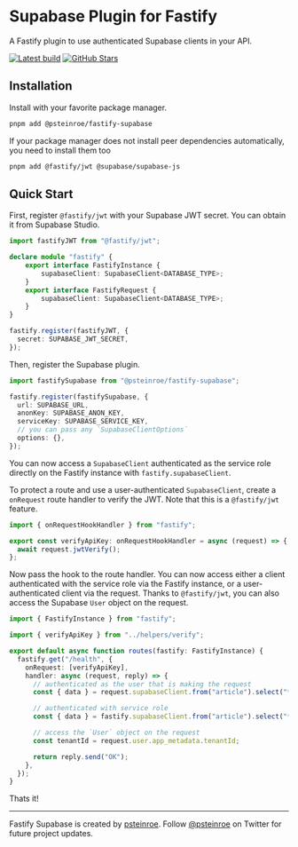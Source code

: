 # Supabase Plugin for Fastify

A Fastify plugin to use authenticated Supabase clients in your API.

<a href="https://github.com/psteinroe/fastify-supabase/actions/workflows/ci.yml"><img src="https://github.com/psteinroe/fastify-supabase/actions/workflows/ci.yml/badge.svg?branch=main" alt="Latest build" target="\_parent"></a>
<a href="https://github.com/psteinroe/fastify-supabase"><img src="https://img.shields.io/github/stars/psteinroe/fastify-supabase.svg?style=social&amp;label=Star" alt="GitHub Stars" target="\_parent"></a>

## Installation

Install with your favorite package manager.

```bash
pnpm add @psteinroe/fastify-supabase
```

If your package manager does not install peer dependencies automatically, you need to install them too

```bash
pnpm add @fastify/jwt @supabase/supabase-js
```

## Quick Start

First, register `@fastify/jwt` with your Supabase JWT secret. You can obtain it from Supabase Studio.

```ts
import fastifyJWT from "@fastify/jwt";

declare module "fastify" {
	export interface FastifyInstance {
		supabaseClient: SupabaseClient<DATABASE_TYPE>;
	}
	export interface FastifyRequest {
		supabaseClient: SupabaseClient<DATABASE_TYPE>;
	}
}

fastify.register(fastifyJWT, {
  secret: SUPABASE_JWT_SECRET,
});
```

Then, register the Supabase plugin.

```ts
import fastifySupabase from "@psteinroe/fastify-supabase";

fastify.register(fastifySupabase, {
  url: SUPABASE_URL,
  anonKey: SUPABASE_ANON_KEY,
  serviceKey: SUPABASE_SERVICE_KEY,
  // you can pass any `SupabaseClientOptions`
  options: {},
});
```

You can now access a `SupabaseClient` authenticated as the service role directly on the Fastify instance with `fastify.supabaseClient`.

To protect a route and use a user-authenticated `SupabaseClient`, create a `onRequest` route handler to verify the JWT. Note that this is a `@fastify/jwt` feature.

```ts
import { onRequestHookHandler } from "fastify";

export const verifyApiKey: onRequestHookHandler = async (request) => {
  await request.jwtVerify();
};
```

Now pass the hook to the route handler. You can now access either a client authenticated with the service role via the Fastify instance, or a user-authenticated client via the request. Thanks to `@fastify/jwt`, you can also access the Supabase `User` object on the request.

```ts
import { FastifyInstance } from "fastify";

import { verifyApiKey } from "../helpers/verify";

export default async function routes(fastify: FastifyInstance) {
  fastify.get("/health", {
    onRequest: [verifyApiKey],
    handler: async (request, reply) => {
      // authenticated as the user that is making the request
      const { data } = request.supabaseClient.from("article").select("*");

      // authenticated with service role
      const { data } = fastify.supabaseClient.from("article").select("*");

      // access the `User` object on the request
      const tenantId = request.user.app_metadata.tenantId;

      return reply.send("OK");
    },
  });
}
```

Thats it!

---

Fastify Supabase is created by [psteinroe](https://github.com/psteinroe).
Follow [@psteinroe](https://twitter.com/psteinroe) on Twitter for future project updates.
